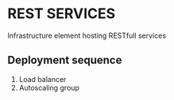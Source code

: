 # REST SERVICES

Infrastructure element hosting RESTfull services

## Deployment sequence
1. Load balancer
2. Autoscaling group
